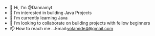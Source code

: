 - 👋 Hi, I’m @Dannamyt
- 👀 I’m interested in building Java Projects 
- 🌱 I’m currently learning Java 
- 💞️ I’m looking to collaborate on building projects with fellow beginners 
- 📫 How to reach me ...Email:volamide4@gmail.com 

<!---
Dannamyt/Dannamyt is a ✨ special ✨ repository because its `README.md` (this file) appears on your GitHub profile.
You can click the Preview link to take a look at your changes.
--->
